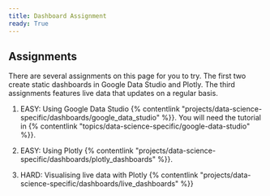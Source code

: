```yaml
---
title: Dashboard Assignment
ready: True
---
```


## Assignments

There are several assignments on this page for you to try. The first two create static dashboards in Google Data Studio and Plotly. The third assignments features live data that updates on a regular basis.

1. EASY: Using Google Data Studio {% contentlink "projects/data-science-specific/dashboards/google_data_studio" %}}. You will need the tutorial in {% contentlink "topics/data-science-specific/google-data-studio" %}}.

2. EASY: Using Plotly {% contentlink "projects/data-science-specific/dashboards/plotly_dashboards" %}}.

3. HARD: Visualising live data with Plotly {% contentlink "projects/data-science-specific/dashboards/live_dashboards" %}}

